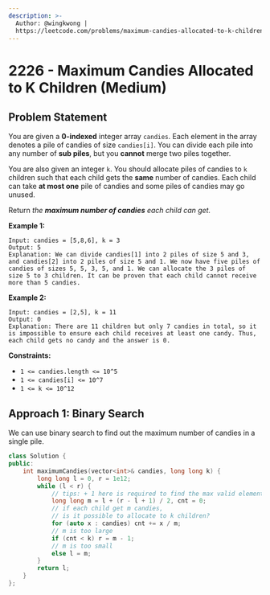 ```yaml
---
description: >-
  Author: @wingkwong |
  https://leetcode.com/problems/maximum-candies-allocated-to-k-children/
---
```


# 2226 - Maximum Candies Allocated to K Children (Medium)

## Problem Statement

You are given a **0-indexed** integer array `candies`. Each element in the array denotes a pile of candies of size `candies[i]`. You can divide each pile into any number of **sub piles**, but you **cannot** merge two piles together.

You are also given an integer `k`. You should allocate piles of candies to `k` children such that each child gets the **same** number of candies. Each child can take **at most one** pile of candies and some piles of candies may go unused.

Return _the **maximum number of candies** each child can get._

&#x20;

**Example 1:**

```
Input: candies = [5,8,6], k = 3
Output: 5
Explanation: We can divide candies[1] into 2 piles of size 5 and 3, and candies[2] into 2 piles of size 5 and 1. We now have five piles of candies of sizes 5, 5, 3, 5, and 1. We can allocate the 3 piles of size 5 to 3 children. It can be proven that each child cannot receive more than 5 candies.
```

**Example 2:**

```
Input: candies = [2,5], k = 11
Output: 0
Explanation: There are 11 children but only 7 candies in total, so it is impossible to ensure each child receives at least one candy. Thus, each child gets no candy and the answer is 0.
```

**Constraints:**

* `1 <= candies.length <= 10^5`
* `1 <= candies[i] <= 10^7`
* `1 <= k <= 10^12`

## Approach 1: Binary Search

We can use binary search to find out the maximum number of candies in a single pile.

```cpp
class Solution {
public:
    int maximumCandies(vector<int>& candies, long long k) {
        long long l = 0, r = 1e12;
        while (l < r) {
            // tips: + 1 here is required to find the max valid element
            long long m = l + (r - l + 1) / 2, cnt = 0;
            // if each child get m candies, 
            // is it possible to allocate to k children?
            for (auto x : candies) cnt += x / m;
            // m is too large
            if (cnt < k) r = m - 1;
            // m is too small
            else l = m;
        }
        return l;
    }
};
```

